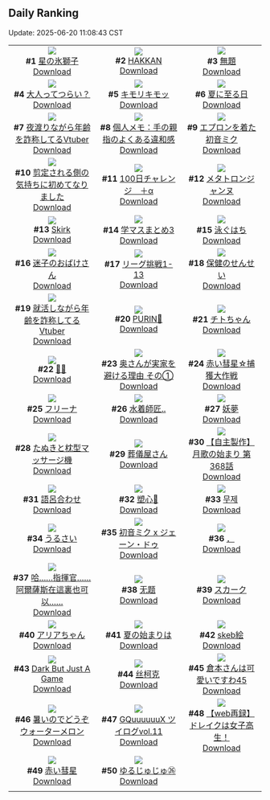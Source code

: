 ## Daily Ranking
Update: 2025-06-20 11:08:43 CST

|      |      |      |
| :----: | :----: | :----: |
| ![](https://i.pixiv.re/c/240x480/img-master/img/2025/06/17/00/00/12/131645575_p0_master1200.jpg)<br>**#1** [星の氷獅子](https://www.pixiv.net/artworks/131645575)<br>[Download](https://i.pixiv.re/img-original/img/2025/06/17/00/00/12/131645575_p0.jpg) | ![](https://i.pixiv.re/c/240x480/img-master/img/2025/06/18/00/17/05/131681730_p0_master1200.jpg)<br>**#2** [HAKKAN](https://www.pixiv.net/artworks/131681730)<br>[Download](https://i.pixiv.re/img-original/img/2025/06/18/00/17/05/131681730_p0.png) | ![](https://i.pixiv.re/c/240x480/img-master/img/2025/06/17/21/42/43/131674795_p0_master1200.jpg)<br>**#3** [無題](https://www.pixiv.net/artworks/131674795)<br>[Download](https://i.pixiv.re/img-original/img/2025/06/17/21/42/43/131674795_p0.jpg) |
| ![](https://i.pixiv.re/c/240x480/img-master/img/2025/06/19/11/37/56/131706396_p0_master1200.jpg)<br>**#4** [大人ってつらい？](https://www.pixiv.net/artworks/131706396)<br>[Download](https://i.pixiv.re/img-original/img/2025/06/19/11/37/56/131706396_p0.jpg) | ![](https://i.pixiv.re/c/240x480/img-master/img/2025/06/17/11/42/46/131658875_p0_master1200.jpg)<br>**#5** [キモリキモッ](https://www.pixiv.net/artworks/131658875)<br>[Download](https://i.pixiv.re/img-original/img/2025/06/17/11/42/46/131658875_p0.jpg) | ![](https://i.pixiv.re/c/240x480/img-master/img/2025/06/17/22/14/25/131676195_p0_master1200.jpg)<br>**#6** [夏に至る日](https://www.pixiv.net/artworks/131676195)<br>[Download](https://i.pixiv.re/img-original/img/2025/06/17/22/14/25/131676195_p0.png) |
| ![](https://i.pixiv.re/c/240x480/img-master/img/2025/06/17/21/06/55/131673346_p0_master1200.jpg)<br>**#7** [夜渡りながら年齢を詐称してるVtuber](https://www.pixiv.net/artworks/131673346)<br>[Download](https://i.pixiv.re/img-original/img/2025/06/17/21/06/55/131673346_p0.jpg) | ![](https://i.pixiv.re/c/240x480/img-master/img/2025/06/17/06/00/08/131653488_p0_master1200.jpg)<br>**#8** [個人メモ：手の親指のよくある違和感](https://www.pixiv.net/artworks/131653488)<br>[Download](https://i.pixiv.re/img-original/img/2025/06/17/06/00/08/131653488_p0.jpg) | ![](https://i.pixiv.re/c/240x480/img-master/img/2025/06/17/00/00/21/131645656_p0_master1200.jpg)<br>**#9** [エプロンを着た初音ミク](https://www.pixiv.net/artworks/131645656)<br>[Download](https://i.pixiv.re/img-original/img/2025/06/17/00/00/21/131645656_p0.png) |
| ![](https://i.pixiv.re/c/240x480/img-master/img/2025/06/18/03/38/14/131686628_p0_master1200.jpg)<br>**#10** [剪定される側の気持ちに初めてなりました](https://www.pixiv.net/artworks/131686628)<br>[Download](https://i.pixiv.re/img-original/img/2025/06/18/03/38/14/131686628_p0.png) | ![](https://i.pixiv.re/c/240x480/img-master/img/2025/06/17/21/36/04/131674537_p0_master1200.jpg)<br>**#11** [100日チャレンジ　＋α](https://www.pixiv.net/artworks/131674537)<br>[Download](https://i.pixiv.re/img-original/img/2025/06/17/21/36/04/131674537_p0.jpg) | ![](https://i.pixiv.re/c/240x480/img-master/img/2025/06/17/00/00/13/131645585_p0_master1200.jpg)<br>**#12** [メタトロンジャンヌ](https://www.pixiv.net/artworks/131645585)<br>[Download](https://i.pixiv.re/img-original/img/2025/06/17/00/00/13/131645585_p0.jpg) |
| ![](https://i.pixiv.re/c/240x480/img-master/img/2025/06/18/20/00/08/131705087_p0_master1200.jpg)<br>**#13** [Skirk](https://www.pixiv.net/artworks/131705087)<br>[Download](https://i.pixiv.re/img-original/img/2025/06/18/20/00/08/131705087_p0.jpg) | ![](https://i.pixiv.re/c/240x480/img-master/img/2025/06/18/16/24/07/131698870_p0_master1200.jpg)<br>**#14** [学マスまとめ3](https://www.pixiv.net/artworks/131698870)<br>[Download](https://i.pixiv.re/img-original/img/2025/06/18/16/24/07/131698870_p0.jpg) | ![](https://i.pixiv.re/c/240x480/img-master/img/2025/06/18/12/09/14/131694315_p0_master1200.jpg)<br>**#15** [泳ぐはち](https://www.pixiv.net/artworks/131694315)<br>[Download](https://i.pixiv.re/img-original/img/2025/06/18/12/09/14/131694315_p0.png) |
| ![](https://i.pixiv.re/c/240x480/img-master/img/2025/06/17/20/04/06/131670874_p0_master1200.jpg)<br>**#16** [迷子のおばけさん](https://www.pixiv.net/artworks/131670874)<br>[Download](https://i.pixiv.re/img-original/img/2025/06/17/20/04/06/131670874_p0.jpg) | ![](https://i.pixiv.re/c/240x480/img-master/img/2025/06/17/21/02/03/131673162_p0_master1200.jpg)<br>**#17** [リーグ挑戦1-13](https://www.pixiv.net/artworks/131673162)<br>[Download](https://i.pixiv.re/img-original/img/2025/06/17/21/02/03/131673162_p0.png) | ![](https://i.pixiv.re/c/240x480/img-master/img/2025/06/17/20/19/47/131671426_p0_master1200.jpg)<br>**#18** [保健のせんせい](https://www.pixiv.net/artworks/131671426)<br>[Download](https://i.pixiv.re/img-original/img/2025/06/17/20/19/47/131671426_p0.png) |
| ![](https://i.pixiv.re/c/240x480/img-master/img/2025/06/18/21/14/50/131708143_p0_master1200.jpg)<br>**#19** [就活しながら年齢を詐称してるVtuber](https://www.pixiv.net/artworks/131708143)<br>[Download](https://i.pixiv.re/img-original/img/2025/06/18/21/14/50/131708143_p0.png) | ![](https://i.pixiv.re/c/240x480/img-master/img/2025/06/17/22/09/39/131676010_p0_master1200.jpg)<br>**#20** [PURIN🎀](https://www.pixiv.net/artworks/131676010)<br>[Download](https://i.pixiv.re/img-original/img/2025/06/17/22/09/39/131676010_p0.jpg) | ![](https://i.pixiv.re/c/240x480/img-master/img/2025/06/17/00/07/55/131646246_p0_master1200.jpg)<br>**#21** [チトちゃん](https://www.pixiv.net/artworks/131646246)<br>[Download](https://i.pixiv.re/img-original/img/2025/06/17/00/07/55/131646246_p0.png) |
| ![](https://i.pixiv.re/c/240x480/img-master/img/2025/06/17/00/23/47/131646908_p0_master1200.jpg)<br>**#22** [🪼🫧](https://www.pixiv.net/artworks/131646908)<br>[Download](https://i.pixiv.re/img-original/img/2025/06/17/00/23/47/131646908_p0.png) | ![](https://i.pixiv.re/c/240x480/img-master/img/2025/06/17/00/03/56/131646061_p0_master1200.jpg)<br>**#23** [奥さんが実家を避ける理由 その①](https://www.pixiv.net/artworks/131646061)<br>[Download](https://i.pixiv.re/img-original/img/2025/06/17/00/03/56/131646061_p0.jpg) | ![](https://i.pixiv.re/c/240x480/img-master/img/2025/06/18/03/26/22/131667970_p0_master1200.jpg)<br>**#24** [赤い彗星☆捕獲大作戦](https://www.pixiv.net/artworks/131667970)<br>[Download](https://i.pixiv.re/img-original/img/2025/06/18/03/26/22/131667970_p0.jpg) |
| ![](https://i.pixiv.re/c/240x480/img-master/img/2025/06/17/18/07/01/131667002_p0_master1200.jpg)<br>**#25** [フリーナ](https://www.pixiv.net/artworks/131667002)<br>[Download](https://i.pixiv.re/img-original/img/2025/06/17/18/07/01/131667002_p0.jpg) | ![](https://i.pixiv.re/c/240x480/img-master/img/2025/06/17/19/14/23/131669080_p0_master1200.jpg)<br>**#26** [水着師匠..](https://www.pixiv.net/artworks/131669080)<br>[Download](https://i.pixiv.re/img-original/img/2025/06/17/19/14/23/131669080_p0.png) | ![](https://i.pixiv.re/c/240x480/img-master/img/2025/06/18/01/43/25/131684461_p0_master1200.jpg)<br>**#27** [妖夢](https://www.pixiv.net/artworks/131684461)<br>[Download](https://i.pixiv.re/img-original/img/2025/06/18/01/43/25/131684461_p0.png) |
| ![](https://i.pixiv.re/c/240x480/img-master/img/2025/06/17/16/33/21/131664607_p0_master1200.jpg)<br>**#28** [たぬきと枕型マッサージ機](https://www.pixiv.net/artworks/131664607)<br>[Download](https://i.pixiv.re/img-original/img/2025/06/17/16/33/21/131664607_p0.png) | ![](https://i.pixiv.re/c/240x480/img-master/img/2025/06/17/11/26/48/131658575_p0_master1200.jpg)<br>**#29** [葬儀屋さん](https://www.pixiv.net/artworks/131658575)<br>[Download](https://i.pixiv.re/img-original/img/2025/06/17/11/26/48/131658575_p0.jpg) | ![](https://i.pixiv.re/c/240x480/img-master/img/2025/06/17/00/02/11/131645944_p0_master1200.jpg)<br>**#30** [【自主製作】月歌の始まり 第368話](https://www.pixiv.net/artworks/131645944)<br>[Download](https://i.pixiv.re/img-original/img/2025/06/17/00/02/11/131645944_p0.jpg) |
| ![](https://i.pixiv.re/c/240x480/img-master/img/2025/06/17/00/22/46/131646865_p0_master1200.jpg)<br>**#31** [語呂合わせ](https://www.pixiv.net/artworks/131646865)<br>[Download](https://i.pixiv.re/img-original/img/2025/06/17/00/22/46/131646865_p0.jpg) | ![](https://i.pixiv.re/c/240x480/img-master/img/2025/06/17/12/12/34/131659623_p0_master1200.jpg)<br>**#32** [塑心🍷](https://www.pixiv.net/artworks/131659623)<br>[Download](https://i.pixiv.re/img-original/img/2025/06/17/12/12/34/131659623_p0.png) | ![](https://i.pixiv.re/c/240x480/img-master/img/2025/06/17/21/04/51/131673257_p0_master1200.jpg)<br>**#33** [무제](https://www.pixiv.net/artworks/131673257)<br>[Download](https://i.pixiv.re/img-original/img/2025/06/17/21/04/51/131673257_p0.png) |
| ![](https://i.pixiv.re/c/240x480/img-master/img/2025/06/17/01/39/46/131649374_p0_master1200.jpg)<br>**#34** [うるさい](https://www.pixiv.net/artworks/131649374)<br>[Download](https://i.pixiv.re/img-original/img/2025/06/17/01/39/46/131649374_p0.png) | ![](https://i.pixiv.re/c/240x480/img-master/img/2025/06/18/00/00/11/131680640_p0_master1200.jpg)<br>**#35** [初音ミク x ジェーン・ドゥ](https://www.pixiv.net/artworks/131680640)<br>[Download](https://i.pixiv.re/img-original/img/2025/06/18/00/00/11/131680640_p0.png) | ![](https://i.pixiv.re/c/240x480/img-master/img/2025/06/18/00/22/33/131680920_p0_master1200.jpg)<br>**#36** [．](https://www.pixiv.net/artworks/131680920)<br>[Download](https://i.pixiv.re/img-original/img/2025/06/18/00/22/33/131680920_p0.png) |
| ![](https://i.pixiv.re/c/240x480/img-master/img/2025/06/17/18/54/11/131668325_p0_master1200.jpg)<br>**#37** [哈……指揮官……阿爾薩斯在這裏也可以……](https://www.pixiv.net/artworks/131668325)<br>[Download](https://i.pixiv.re/img-original/img/2025/06/17/18/54/11/131668325_p0.jpg) | ![](https://i.pixiv.re/c/240x480/img-master/img/2025/06/17/01/08/15/131648478_p0_master1200.jpg)<br>**#38** [无题](https://www.pixiv.net/artworks/131648478)<br>[Download](https://i.pixiv.re/img-original/img/2025/06/17/01/08/15/131648478_p0.jpg) | ![](https://i.pixiv.re/c/240x480/img-master/img/2025/06/17/18/10/50/131667086_p0_master1200.jpg)<br>**#39** [スカーク](https://www.pixiv.net/artworks/131667086)<br>[Download](https://i.pixiv.re/img-original/img/2025/06/17/18/10/50/131667086_p0.jpg) |
| ![](https://i.pixiv.re/c/240x480/img-master/img/2025/06/17/00/00/10/131645564_p0_master1200.jpg)<br>**#40** [アリアちゃん](https://www.pixiv.net/artworks/131645564)<br>[Download](https://i.pixiv.re/img-original/img/2025/06/17/00/00/10/131645564_p0.jpg) | ![](https://i.pixiv.re/c/240x480/img-master/img/2025/06/17/19/54/55/131670325_p0_master1200.jpg)<br>**#41** [夏の始まりは](https://www.pixiv.net/artworks/131670325)<br>[Download](https://i.pixiv.re/img-original/img/2025/06/17/19/54/55/131670325_p0.jpg) | ![](https://i.pixiv.re/c/240x480/img-master/img/2025/06/18/19/20/19/131703797_p0_master1200.jpg)<br>**#42** [skeb絵](https://www.pixiv.net/artworks/131703797)<br>[Download](https://i.pixiv.re/img-original/img/2025/06/18/19/20/19/131703797_p0.png) |
| ![](https://i.pixiv.re/c/240x480/img-master/img/2025/06/17/00/00/13/131645594_p0_master1200.jpg)<br>**#43** [Dark But Just A Game](https://www.pixiv.net/artworks/131645594)<br>[Download](https://i.pixiv.re/img-original/img/2025/06/17/00/00/13/131645594_p0.png) | ![](https://i.pixiv.re/c/240x480/img-master/img/2025/06/17/01/04/49/131648382_p0_master1200.jpg)<br>**#44** [丝柯克](https://www.pixiv.net/artworks/131648382)<br>[Download](https://i.pixiv.re/img-original/img/2025/06/17/01/04/49/131648382_p0.png) | ![](https://i.pixiv.re/c/240x480/img-master/img/2025/06/17/11/05/40/131658259_p0_master1200.jpg)<br>**#45** [倉本さんは可愛いですわ45](https://www.pixiv.net/artworks/131658259)<br>[Download](https://i.pixiv.re/img-original/img/2025/06/17/11/05/40/131658259_p0.jpg) |
| ![](https://i.pixiv.re/c/240x480/img-master/img/2025/06/18/13/38/58/131695987_p0_master1200.jpg)<br>**#46** [暑いのでどうぞ ウォーターメロン](https://www.pixiv.net/artworks/131695987)<br>[Download](https://i.pixiv.re/img-original/img/2025/06/18/13/38/58/131695987_p0.jpg) | ![](https://i.pixiv.re/c/240x480/img-master/img/2025/06/17/23/03/58/131678307_p0_master1200.jpg)<br>**#47** [GQuuuuuuX ツイログvol.11](https://www.pixiv.net/artworks/131678307)<br>[Download](https://i.pixiv.re/img-original/img/2025/06/17/23/03/58/131678307_p0.png) | ![](https://i.pixiv.re/c/240x480/img-master/img/2025/06/17/11/46/55/131658955_p0_master1200.jpg)<br>**#48** [【web再録】ドレイクは女子高生！](https://www.pixiv.net/artworks/131658955)<br>[Download](https://i.pixiv.re/img-original/img/2025/06/17/11/46/55/131658955_p0.png) |
| ![](https://i.pixiv.re/c/240x480/img-master/img/2025/06/18/14/02/43/131696440_p0_master1200.jpg)<br>**#49** [赤い彗星](https://www.pixiv.net/artworks/131696440)<br>[Download](https://i.pixiv.re/img-original/img/2025/06/18/14/02/43/131696440_p0.jpg) | ![](https://i.pixiv.re/c/240x480/img-master/img/2025/06/18/19/57/02/131704933_p0_master1200.jpg)<br>**#50** [ゆるじゅじゅ㉖](https://www.pixiv.net/artworks/131704933)<br>[Download](https://i.pixiv.re/img-original/img/2025/06/18/19/57/02/131704933_p0.jpg) |
|      |
